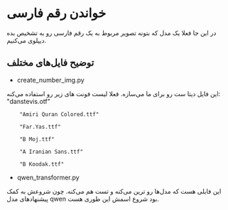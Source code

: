 # خواندن رقم فارسی
در این جا فعلا یک مدل که بتونه تصویر مربوط به یک رقم فارسی رو به تشخیص بده دیپلوی می‌کنیم.

## توضیح فایل‌های مختلف
- create_number_img.py

این فایل دیتا ست رو برای ما می‌سازه.
فعلا لیست فونت های زیر رو استفاده می‌کنه:
        "danstevis.otf"

        "Amiri Quran Colored.ttf"

        "Far.Yas.ttf"

        "B Moj.ttf"

        "A Iranian Sans.ttf"

        "B Koodak.ttf"

- qwen_transformer.py

این فایلی هست که مدل‌ها رو ترین می‌کنه و تست هم می‌کنه. چون شروعش به کمک پیشنهادهای مدل qwen بود شروع اسمش این طوری هست.